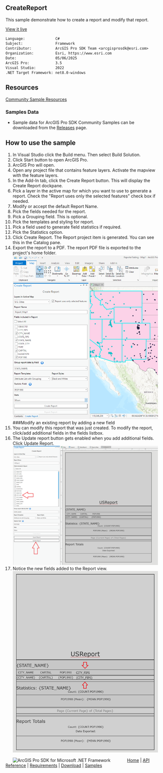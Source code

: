 ## CreateReport

<!-- TODO: Write a brief abstract explaining this sample -->
This sample demonstrate how to create a report and modify that report.  
  


<a href="https://pro.arcgis.com/en/pro-app/sdk/" target="_blank">View it live</a>

<!-- TODO: Fill this section below with metadata about this sample-->
```
Language:              C#
Subject:               Framework
Contributor:           ArcGIS Pro SDK Team <arcgisprosdk@esri.com>
Organization:          Esri, https://www.esri.com
Date:                  05/06/2025
ArcGIS Pro:            3.5
Visual Studio:         2022
.NET Target Framework: net8.0-windows
```

## Resources

[Community Sample Resources](https://github.com/Esri/arcgis-pro-sdk-community-samples#resources)

### Samples Data

* Sample data for ArcGIS Pro SDK Community Samples can be downloaded from the [Releases](https://github.com/Esri/arcgis-pro-sdk-community-samples/releases) page.  

## How to use the sample
<!-- TODO: Explain how this sample can be used. To use images in this section, create the image file in your sample project's screenshots folder. Use relative url to link to this image using this syntax: ![My sample Image](FacePage/SampleImage.png) -->
1. In Visual Studio click the Build menu. Then select Build Solution.
2. Click Start button to open ArcGIS Pro.  
3. ArcGIS Pro will open.   
4. Open any project file that contains feature layers. Activate the mapview with the feature layers.  
5. In the Add-In tab, click the Create Report button. This will display the Create Report dockpane.  
6. Pick a layer in the active map for which you want to use to generate a report.  Check the "Report uses only the selected features" check box if needed.  
7. Modify or accept the default Report Name.  
8. Pick the fields needed for the report.  
9. Pick a Grouping field. This is optional.  
10. Pick the templates and styling for report.  
11. Pick a field used to generate field statistics if required.  
12. Pick the Statistics option.  
13. Click Create Report.  The Report project item is generated. You can see this in the Catalog pane.  
14. Export the report to a PDF.  The report PDF file is exported to the project's home folder.  
![UI](screenshots/CreateReport.png)    
###Modify an existing report by adding a new field  
15. You can modify this report that was just created. To modify the report, click/add additional fields in the fields listbox.  
16. The Update report button gets enabled when you add additional fields. Click Update Report.  
![UI](screenshots/UpdateReport.png)   
17. Notice the new fields added to the Report view.  
![UI](screenshots/ModifiedReport.png)   
  

<!-- End -->

&nbsp;&nbsp;&nbsp;&nbsp;&nbsp;&nbsp;<img src="https://esri.github.io/arcgis-pro-sdk/images/ArcGISPro.png"  alt="ArcGIS Pro SDK for Microsoft .NET Framework" height = "20" width = "20" align="top"  >
&nbsp;&nbsp;&nbsp;&nbsp;&nbsp;&nbsp;&nbsp;&nbsp;&nbsp;&nbsp;&nbsp;&nbsp;
[Home](https://github.com/Esri/arcgis-pro-sdk/wiki) | <a href="https://pro.arcgis.com/en/pro-app/latest/sdk/api-reference" target="_blank">API Reference</a> | [Requirements](https://github.com/Esri/arcgis-pro-sdk/wiki#requirements) | [Download](https://github.com/Esri/arcgis-pro-sdk/wiki#installing-arcgis-pro-sdk-for-net) | <a href="https://github.com/esri/arcgis-pro-sdk-community-samples" target="_blank">Samples</a>
